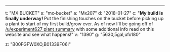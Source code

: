 ---
t: "MX BUCKET"
s: "mx-bucket"
a: "Mx207"
d: "2018-01-27"
c: "<strong>My build is finally underway! </strong>Put the finishing touches on the bucket before picking up a plant to start of my first build/grow ever. As of now I'll be going off of <a href='/u/experiment627'>/u/experiment627 plant summary</a> with some additional info read on this website and see what happens!"
v: "1390"
g: "5630,5gal,ufo180"

z: "B00FGFW0XO,B01339F06I"
